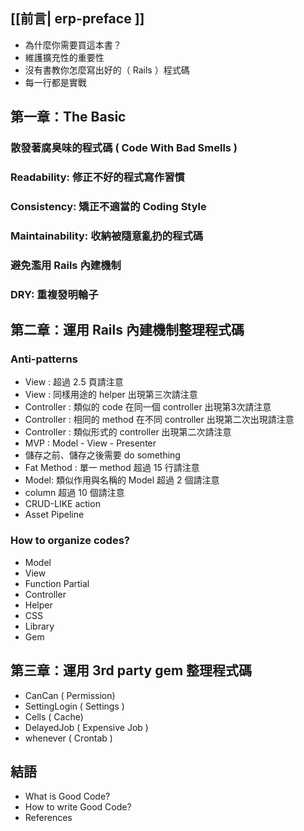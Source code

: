 ## [[前言| erp-preface ]]

* 為什麼你需要買這本書？
* 維護擴充性的重要性
* 沒有書教你怎麼寫出好的（ Rails ）程式碼
* 每一行都是實戰

## 第一章：The Basic

### 散發著腐臭味的程式碼 ( Code With Bad Smells )
### Readability: 修正不好的程式寫作習慣
### Consistency: 矯正不適當的 Coding Style
### Maintainability: 收納被隨意亂扔的程式碼
### 避免濫用 Rails 內建機制
### DRY: 重複發明輪子

## 第二章：運用 Rails 內建機制整理程式碼

### Anti-patterns

* View : 超過 2.5 頁請注意
* View : 同樣用途的 helper 出現第三次請注意
* Controller : 類似的 code 在同一個 controller 出現第3次請注意
* Controller : 相同的 method 在不同 controller 出現第二次出現請注意
* Controller : 類似形式的 controller 出現第二次請注意
* MVP : Model - View - Presenter
* 儲存之前、儲存之後需要 do something
* Fat Method : 單一 method 超過 15 行請注意
* Model: 類似作用與名稱的 Model 超過 2 個請注意
* column 超過 10 個請注意
* CRUD-LIKE action
* Asset Pipeline

### How to organize codes?

* Model
* View
* Function Partial
* Controller 
* Helper
* CSS
* Library
* Gem

## 第三章：運用 3rd party gem 整理程式碼

* CanCan ( Permission)
* SettingLogin ( Settings )
* Cells ( Cache)
* DelayedJob ( Expensive Job )
* whenever ( Crontab )

## 結語

* What is Good Code?
* How to write Good Code?
* References

